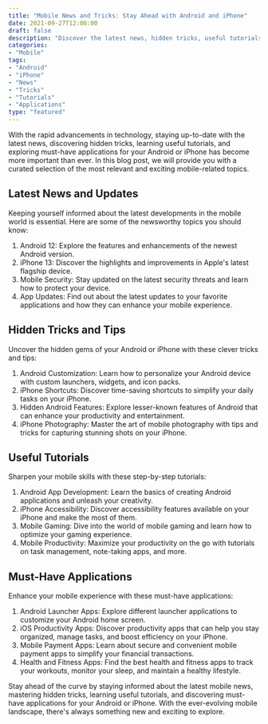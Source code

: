 ```yaml
--- 
title: "Mobile News and Tricks: Stay Ahead with Android and iPhone"
date: 2021-09-27T12:00:00
draft: false
description: "Discover the latest news, hidden tricks, useful tutorials, and must-have applications for Android and iPhone."
categories:
- "Mobile"
tags:
- "Android"
- "iPhone"
- "News"
- "Tricks"
- "Tutorials"
- "Applications"
type: "featured"
---
```


With the rapid advancements in technology, staying up-to-date with the latest news, discovering hidden tricks, learning useful tutorials, and exploring must-have applications for your Android or iPhone has become more important than ever. In this blog post, we will provide you with a curated selection of the most relevant and exciting mobile-related topics.

## Latest News and Updates

Keeping yourself informed about the latest developments in the mobile world is essential. Here are some of the newsworthy topics you should know:

1. Android 12: Explore the features and enhancements of the newest Android version.
2. iPhone 13: Discover the highlights and improvements in Apple's latest flagship device.
3. Mobile Security: Stay updated on the latest security threats and learn how to protect your device.
4. App Updates: Find out about the latest updates to your favorite applications and how they can enhance your mobile experience.

## Hidden Tricks and Tips

Uncover the hidden gems of your Android or iPhone with these clever tricks and tips:

1. Android Customization: Learn how to personalize your Android device with custom launchers, widgets, and icon packs.
2. iPhone Shortcuts: Discover time-saving shortcuts to simplify your daily tasks on your iPhone.
3. Hidden Android Features: Explore lesser-known features of Android that can enhance your productivity and entertainment.
4. iPhone Photography: Master the art of mobile photography with tips and tricks for capturing stunning shots on your iPhone.

## Useful Tutorials

Sharpen your mobile skills with these step-by-step tutorials:

1. Android App Development: Learn the basics of creating Android applications and unleash your creativity.
2. iPhone Accessibility: Discover accessibility features available on your iPhone and make the most of them.
3. Mobile Gaming: Dive into the world of mobile gaming and learn how to optimize your gaming experience.
4. Mobile Productivity: Maximize your productivity on the go with tutorials on task management, note-taking apps, and more.

## Must-Have Applications

Enhance your mobile experience with these must-have applications:

1. Android Launcher Apps: Explore different launcher applications to customize your Android home screen.
2. iOS Productivity Apps: Discover productivity apps that can help you stay organized, manage tasks, and boost efficiency on your iPhone.
3. Mobile Payment Apps: Learn about secure and convenient mobile payment apps to simplify your financial transactions.
4. Health and Fitness Apps: Find the best health and fitness apps to track your workouts, monitor your sleep, and maintain a healthy lifestyle.

Stay ahead of the curve by staying informed about the latest mobile news, mastering hidden tricks, learning useful tutorials, and discovering must-have applications for your Android or iPhone. With the ever-evolving mobile landscape, there's always something new and exciting to explore.
